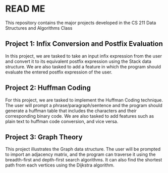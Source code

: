 # READ ME

This repository contains the major projects developed in the CS 211 Data Structures and Algorithms Class

## Project 1: Infix Conversion and Postfix Evaluation

In this project, we are tasked to take an input infix expression from the user and convert it to its equivalent postfix expression using the Stack data structure. We are also tasked to add a feature in which the program should evaluate the entered postfix expression of the user.

## Project 2: Huffman Coding

For this project, we are tasked to implement the Huffman Coding technique. The user will prompt a phrase/paragraph/sentence and the program should generate a huffman table that includes the characters and their corresponding binary code. We are also tasked to add features such as plain text to huffman code conversion, and vice versa.

## Project 3: Graph Theory

This project illustrates the Graph data structure. The user will be prompted to import an adjacency matrix, and the program can traverse it using the breadth-first and depth-first search algorithms. It can also find the shortest path from each vertices using the Dijkstra algorithm.

